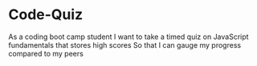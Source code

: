 # Code-Quiz
As a coding boot camp student
I want to take a timed quiz on JavaScript fundamentals that stores high scores
So that I can gauge my progress compared to my peers
